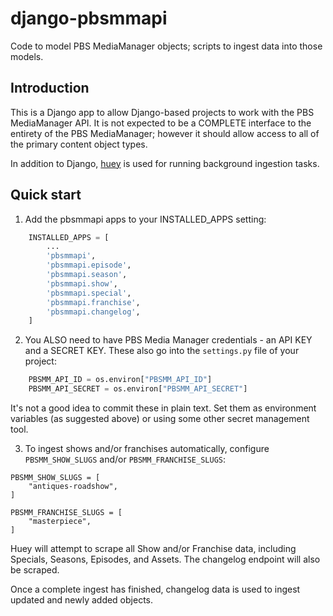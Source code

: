 # django-pbsmmapi

Code to model PBS MediaManager objects; scripts to ingest data into those models.

## Introduction

This is a Django app to allow Django-based projects to work with the PBS MediaManager API. It is not expected to be a COMPLETE interface to the entirety of the PBS MediaManager; however it should allow access to all of the primary content object types.

In addition to Django, [huey](https://huey.readthedocs.io/en/latest/) is used for running background ingestion tasks.

## Quick start

1. Add the pbsmmapi apps to your INSTALLED_APPS setting:

```python
    INSTALLED_APPS = [
        ...
        'pbsmmapi',
        'pbsmmapi.episode',
        'pbsmmapi.season',
        'pbsmmapi.show',
        'pbsmmapi.special',
        'pbsmmapi.franchise',
        'pbsmmapi.changelog',
    ]
```

2. You ALSO need to have PBS Media Manager credentials - an API KEY and a SECRET KEY. These also go into the `settings.py` file of your project:

```python
    PBSMM_API_ID = os.environ["PBSMM_API_ID"]
    PBSMM_API_SECRET = os.environ["PBSMM_API_SECRET"]
```

It's not a good idea to commit these in plain text. Set them as environment variables (as suggested above) or using some other secret management tool.

3. To ingest shows and/or franchises automatically, configure `PBSMM_SHOW_SLUGS` and/or `PBSMM_FRANCHISE_SLUGS`:

```
PBSMM_SHOW_SLUGS = [
    "antiques-roadshow",
]

PBSMM_FRANCHISE_SLUGS = [
    "masterpiece",
]
```

Huey will attempt to scrape all Show and/or Franchise data, including Specials, Seasons, Episodes, and Assets. The changelog endpoint will also be scraped.

Once a complete ingest has finished, changelog data is used to ingest updated and newly added objects.
